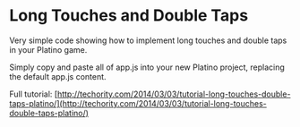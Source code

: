 Long Touches and Double Taps
===============

Very simple code showing how to implement long touches and double taps in your Platino game.

Simply copy and paste all of app.js into your new Platino project, replacing the default app.js content.

Full tutorial: [http://techority.com/2014/03/03/tutorial-long-touches-double-taps-platino/](http://techority.com/2014/03/03/tutorial-long-touches-double-taps-platino/)